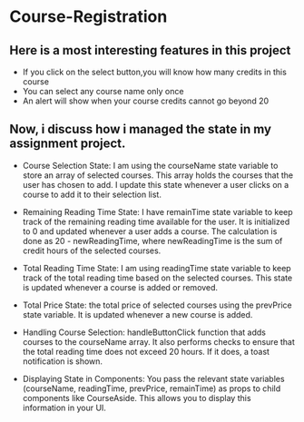 # Course-Registration

## Here is a most interesting features in this project

- If you click on the select button,you will know how many credits in this course
- You can select any course name only once
- An alert will show when your course credits cannot go beyond 20

## Now, i discuss how i managed the state in my assignment project.

- Course Selection State:
I am  using the courseName state variable to store an array of selected courses. This array holds the courses that the user has chosen to add.
I update this state whenever a user clicks on a course to add it to their selection list.

- Remaining Reading Time State:
I have remainTime state variable to keep track of the remaining reading time available for the user. It is initialized to 0 and updated whenever a user adds a course. The calculation is done as 20 - newReadingTime, where newReadingTime is the sum of credit hours of the selected courses.

- Total Reading Time State:
I am using readingTime state variable to keep track of the total reading time based on the selected courses. This state is updated whenever a course is added or removed.
 
- Total Price State:
the total price of selected courses using the prevPrice state variable. It is updated whenever a new course is added.

- Handling Course Selection:
handleButtonClick function that adds courses to the courseName array. It also performs checks to ensure that the total reading time does not exceed 20 hours. If it does, a toast notification is shown.

- Displaying State in Components:
You pass the relevant state variables (courseName, readingTime, prevPrice, remainTime) as props to child components like CourseAside. This allows you to display this information in your UI.
 
